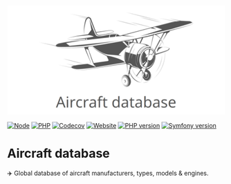 <p align="center">
    <img src="logo.png" alt="">
</p>

[![Node](https://github.com/jbroutier/aircraft-database/actions/workflows/node.yml/badge.svg)](https://github.com/jbroutier/aircraft-database/actions/workflows/node.yml)
[![PHP](https://github.com/jbroutier/aircraft-database/actions/workflows/php.yml/badge.svg)](https://github.com/jbroutier/aircraft-database/actions/workflows/php.yml)
[![Codecov](https://codecov.io/gh/jbroutier/aircraft-database/branch/master/graph/badge.svg?token=1NSIYQDVJQ)](https://codecov.io/gh/jbroutier/aircraft-database)
[![Website](https://img.shields.io/website?url=https%3A%2F%2Faircraft-database.com?logo=)](https://aircraft-database.com)
[![PHP version](https://img.shields.io/badge/php-8.1-787cb5?logo=php)](https://github.com/jbroutier/aircraft-database)
[![Symfony version](https://img.shields.io/badge/symfony-6.0-000000?logo=symfony)](https://github.com/jbroutier/aircraft-database)

# Aircraft database

✈️ Global database of aircraft manufacturers, types, models & engines.
